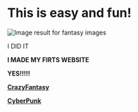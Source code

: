 

   <html lang="en">
        <head>
            <meta charset="utf-8">
            <title>Welcome, Berenice Avalos's Website, CSP2</title>
        </head>
        <body>
            <h1>
                This is easy and fun!
           </h1>
           <img class="irc_mi" src="https://media.istockphoto.com/photos/fairy-tree-in-mystic-forest-picture-id502735520?k=6&amp;m=502735520&amp;s=612x612&amp;w=0&amp;h=kMaZWd25caV3bKU3kHnFhRoRXhcxjiChw6nhYCTLktI=" alt="Image result for fantasy images" onload="typeof google==='object'&amp;&amp;google.aft&amp;&amp;google.aft(this)">
       </body> 
   </html>
 
 <html>
 <body background="http://www.kinyu-z.net/data/wallpapers/42/848087.jpg">
 </body>
 </html>

 <html>
 <body>
 
 <p strong>I DID IT</strong></p>
  <strong>I MADE MY FIRTS WEBSITE<p>
         <strong> YES!!!!!</strong>
 
 </body>
 </html>
</div>
<div class="topnav"></div>
   <a href="https://berenice-avalos.github.io/CrazyFantasy/">CrazyFantasy</a> 
   <p> <a href="https://berenice-avalos.github.io/CyberPunk/">CyberPunk</a></p>
   
    

